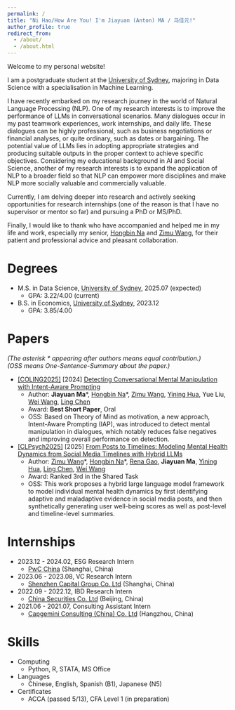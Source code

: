 ```yaml
---
permalink: /
title: "Ni Hao/How Are You! I'm Jiayuan (Anton) MA / 马佳元!"
author_profile: true
redirect_from: 
  - /about/
  - /about.html
---
```

Welcome to my personal website!

I am a postgraduate student at the [University of Sydney](https://www.sydney.edu.au/), 
majoring in Data Science with a specialisation in Machine Learning.

I have recently embarked on my research journey in the world of Natural Language Processing (NLP).
One of my research interests is to improve the performance of LLMs in conversational scenarios. 
Many dialogues occur in my past teamwork experiences, work internships, and daily life. 
These dialogues can be highly professional, such as business negotiations or financial analyses, 
or quite ordinary, such as dates or bargaining. 
The potential value of LLMs lies in adopting appropriate strategies 
and producing suitable outputs in the proper context to achieve specific objectives.
Considering my educational background in AI and Social Science, 
another of my research interests is to expand the application of NLP 
to a broader field so that NLP can empower more disciplines 
and make NLP more socially valuable and commercially valuable.

Currently, I am delving deeper into research 
and actively seeking opportunities for research internships 
(one of the reason is that I have no supervisor or mentor so far) and pursuing a PhD or MS/PhD.

Finally, I would like to thank 
who have accompanied and helped me in my life and work, 
especially my senior, [Hongbin Na](https://hongbin-ze.github.io/) and [Zimu Wang](https://www.zimuwang.net/), 
for their patient and professional advice and pleasant collaboration.

# Degrees
* M.S. in Data Science, [University of Sydney](https://www.sydney.edu.au/), 2025.07 (expected)
  * GPA: 3.22/4.00 (current)
* B.S. in Economics, [University of Sydney](https://www.sydney.edu.au/), 2023.12
  * GPA: 3.85/4.00

# Papers
*(The  asterisk \* appearing after authors means equal contribution.)* \
*(OSS means One-Sentence-Summary about the paper.)*

* [[COLING2025]](https://coling2025.org/) [2024] [Detecting Conversational Mental Manipulation with Intent-Aware Prompting](https://arxiv.org/abs/2412.08414)
  * Author: **Jiayuan Ma**\*, [Hongbin Na](https://hongbin-ze.github.io/)\*, [Zimu Wang](https://www.zimuwang.net/), [Yining Hua](https://ningkko.github.io/), Yue Liu, [Wei Wang](https://scholar.google.co.uk/citations?user=YPHIHq0AAAAJ&hl=en), [Ling Chen](https://scholar.google.com.au/citations?user=L5aYWQcAAAAJ&hl=en)
  * Award: **Best Short Paper**, Oral
  * OSS: Based on Theory of Mind as motivation, a new approach, Intent-Aware Prompting (IAP), was introduced to detect mental manipulation in dialogues, which notably reduces false negatives and improving overall performance on detection.
* [[CLPsych2025]](https://clpsych.org/) [2025] [From Posts to Timelines: Modeling Mental Health Dynamics from Social Media Timelines with Hybrid LLMs](https://aclanthology.org/2025.clpsych-1.21.pdf)
  * Author: [Zimu Wang](https://www.zimuwang.net/)\*, [Hongbin Na](https://hongbin-ze.github.io/)\*, [Rena Gao](https://www.linkedin.com/in/rena-gao-72a71a113/), **Jiayuan Ma**, [Yining Hua](https://ningkko.github.io/), [Ling Chen](https://scholar.google.com.au/citations?user=L5aYWQcAAAAJ&hl=en), [Wei Wang](https://scholar.google.co.uk/citations?user=YPHIHq0AAAAJ&hl=en)
  * Award: Ranked 3rd in the Shared Task
  * OSS: This work proposes a hybrid large language model framework to model individual mental health dynamics by first identifying adaptive and maladaptive evidence in social media posts, and then synthetically generating user well-being scores as well as post-level and timeline-level summaries.

# Internships
* 2023.12 - 2024.02, ESG Research Intern
  * [PwC China](https://www.pwccn.com/en.html) (Shanghai, China)
* 2023.06 - 2023.08, VC Research Intern
  * [Shenzhen Capital Group Co. Ltd](https://www.szvc.com.cn/en) (Shanghai, China)
* 2022.09 - 2022.12, IBD Research Intern
  * [China Securities Co. Ltd](https://www.group.citic/en/) (Beijing, China)
* 2021.06 - 2021.07, Consulting Assistant Intern
  * [Capgemini Consulting (China) Co. Ltd](https://www.capgemini.com/cn-zh) (Hangzhou, China)

# Skills
* Computing
  * Python, R, STATA, MS Office
* Languages
  * Chinese, English, Spanish (B1), Japanese (N5)
* Certificates
  * ACCA (passed 5/13), CFA Level 1 (in preparation)